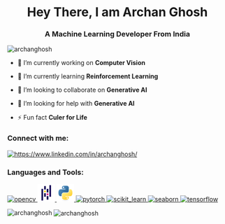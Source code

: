 <h1 align="center">Hey There, I am Archan Ghosh</h1>
<h3 align="center">A Machine Learning Developer From India</h3>

<p align="left"> <img src="https://komarev.com/ghpvc/?username=archanghosh&label=Profile%20views&color=0e75b6&style=flat" alt="archanghosh" /> </p>

- 🔭 I’m currently working on **Computer Vision**

- 🌱 I’m currently learning **Reinforcement Learning**

- 👯 I’m looking to collaborate on **Generative AI**

- 🤝 I’m looking for help with **Generative AI**

- ⚡ Fun fact **Culer for Life**

<h3 align="left">Connect with me:</h3>
<p align="left">
<a href="https://linkedin.com/in/https://www.linkedin.com/in/archanghosh/" target="blank"><img align="center" src="https://raw.githubusercontent.com/rahuldkjain/github-profile-readme-generator/master/src/images/icons/Social/linked-in-alt.svg" alt="https://www.linkedin.com/in/archanghosh/" height="30" width="40" /></a>
</p>

<h3 align="left">Languages and Tools:</h3>
<p align="left"> <a href="https://opencv.org/" target="_blank" rel="noreferrer"> <img src="https://www.vectorlogo.zone/logos/opencv/opencv-icon.svg" alt="opencv" width="40" height="40"/> </a> <a href="https://pandas.pydata.org/" target="_blank" rel="noreferrer"> <img src="https://raw.githubusercontent.com/devicons/devicon/2ae2a900d2f041da66e950e4d48052658d850630/icons/pandas/pandas-original.svg" alt="pandas" width="40" height="40"/> </a> <a href="https://www.python.org" target="_blank" rel="noreferrer"> <img src="https://raw.githubusercontent.com/devicons/devicon/master/icons/python/python-original.svg" alt="python" width="40" height="40"/> </a> <a href="https://pytorch.org/" target="_blank" rel="noreferrer"> <img src="https://www.vectorlogo.zone/logos/pytorch/pytorch-icon.svg" alt="pytorch" width="40" height="40"/> </a> <a href="https://scikit-learn.org/" target="_blank" rel="noreferrer"> <img src="https://upload.wikimedia.org/wikipedia/commons/0/05/Scikit_learn_logo_small.svg" alt="scikit_learn" width="40" height="40"/> </a> <a href="https://seaborn.pydata.org/" target="_blank" rel="noreferrer"> <img src="https://seaborn.pydata.org/_images/logo-mark-lightbg.svg" alt="seaborn" width="40" height="40"/> </a> <a href="https://www.tensorflow.org" target="_blank" rel="noreferrer"> <img src="https://www.vectorlogo.zone/logos/tensorflow/tensorflow-icon.svg" alt="tensorflow" width="40" height="40"/> </a> </p>

<p><img align="left" src="https://github-readme-stats.vercel.app/api/top-langs?username=archanghosh&show_icons=true&locale=en&layout=compact" alt="archanghosh" /></p>

<p>&nbsp;<img align="center" src="https://github-readme-stats.vercel.app/api?username=archanghosh&show_icons=true&locale=en" alt="archanghosh" /></p>
